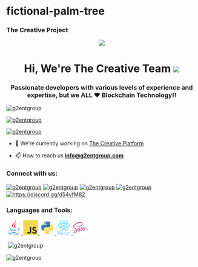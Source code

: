 # fictional-palm-tree
<h3>The Creative Project</h3>
<div align=center><img src="https://media.giphy.com/media/kww6RMWnHThpsIfTTW/giphy.gif"></div> 
<div><h1 align="center">Hi, We're The Creative Team <img src="https://raw.githubusercontent.com/SudhanPlayz/SudhanPlayz/master/images/WaveIcon.gif" width="30px"></h1></div>
<h3 align="center">Passionate developers with various levels of experience and expertise, but we ALL ❤ Blockchain Technology!!</h3>

<p align="left"> <img src="https://komarev.com/ghpvc/?username=g2entgroup&label=Our%20%E2%9D%A4%20Count&color=e50068&style=flat" alt="g2entgroup" /> </p>

<p align="left"> <a href="https://github.com/ryo-ma/github-profile-trophy"><img src="https://github-profile-trophy.vercel.app/?username=gawainb" alt="g2entgroup" /></a> </p>

<p align="left"> <a href="https://twitter.com/g2entgroup" target="blank"><img src="https://img.shields.io/twitter/follow/g2entgroup?logo=twitter&style=for-the-badge" alt="g2entgroup" /></a> </p>

- 🔭 We’re currently working on [The Creative Platform](#)

- 📫 How to reach us **info@g2entgroup.com**

<h3 align="left">Connect with us:</h3>
<p align="left">
<a href="https://twitter.com/g2entgroup" target="blank"><img align="center" src="https://cdn.jsdelivr.net/npm/simple-icons@3.0.1/icons/twitter.svg" alt="g2entgroup" height="30" width="40" /></a>
<a href="https://linkedin.com/in/g2entgroup" target="blank"><img align="center" src="https://cdn.jsdelivr.net/npm/simple-icons@3.0.1/icons/linkedin.svg" alt="g2entgroup" height="30" width="40" /></a>
<a href="https://fb.com/g2entgroup" target="blank"><img align="center" src="https://cdn.jsdelivr.net/npm/simple-icons@3.0.1/icons/facebook.svg" alt="g2entgroup" height="30" width="40" /></a>
<a href="https://instagram.com/g2entgroup" target="blank"><img align="center" src="https://cdn.jsdelivr.net/npm/simple-icons@3.0.1/icons/instagram.svg" alt="g2entgroup" height="30" width="40" /></a>
<a href="https://discord.gg/https://discord.gg/d54vfM82" target="blank"><img align="center" src="https://cdn.jsdelivr.net/npm/simple-icons@3.0.1/icons/discord.svg" alt="https://discord.gg/d54vfM82" height="30" width="40" /></a>
</p>

<h3 align="left">Languages and Tools:</h3>
<p align="left"> <a href="https://www.java.com" target="_blank"> <img src="https://raw.githubusercontent.com/devicons/devicon/master/icons/java/java-original.svg" alt="java" width="40" height="40"/> </a> <a href="https://developer.mozilla.org/en-US/docs/Web/JavaScript" target="_blank"> <img src="https://raw.githubusercontent.com/devicons/devicon/master/icons/javascript/javascript-original.svg" alt="javascript" width="40" height="40"/> </a> <a href="https://www.python.org" target="_blank"> <img src="https://raw.githubusercontent.com/devicons/devicon/master/icons/python/python-original.svg" alt="python" width="40" height="40"/> </a> <a href="https://reactjs.org/" target="_blank"> <img src="https://raw.githubusercontent.com/devicons/devicon/master/icons/react/react-original-wordmark.svg" alt="react" width="40" height="40"/> </a> <a href="https://sass-lang.com" target="_blank"> <img src="https://raw.githubusercontent.com/devicons/devicon/master/icons/sass/sass-original.svg" alt="sass" width="40" height="40"/> </a> </p>

<p>&nbsp;<img align="center" src="https://github-readme-stats.vercel.app/api?username=gawainb&show_icons=true&theme=synthwave&title_color=e50068&text_color=2661a7&bg_color=ffffff&hide_border=true&locale=en" alt="g2entgroup" /></p>

<p><img align="center" src="https://github-readme-streak-stats.herokuapp.com/?user=gawainb&" alt="g2entgroup" /></p>


